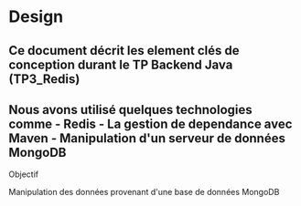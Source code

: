 <h1>Design</h1>
<h2>Ce document décrit les element clés de conception durant le TP Backend Java (TP3_Redis)</h2> 
<h2>Nous avons utilisé quelques technologies comme - Redis - La gestion de dependance avec Maven - Manipulation d'un serveur de données MongoDB</h2>


Objectif

  Manipulation des données provenant d'une base de données MongoDB
